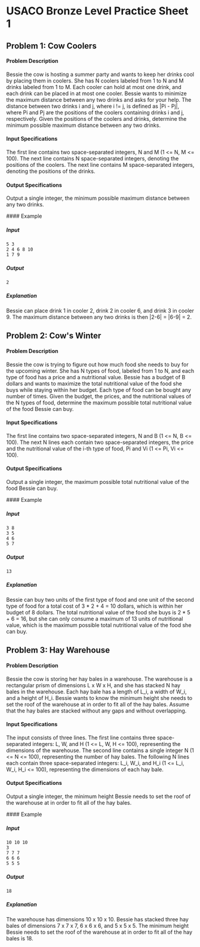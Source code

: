 
# USACO Bronze Level Practice Sheet 1

## Problem 1: Cow Coolers

#### Problem Description
Bessie the cow is hosting a summer party and wants to keep her drinks cool by placing them in coolers. She has N coolers labeled from 1 to N and M drinks labeled from 1 to M.
Each cooler can hold at most one drink, and each drink can be placed in at most one cooler. Bessie wants to minimize the maximum distance between any two drinks and asks for your help.
The distance between two drinks i and j, where i != j, is defined as |Pi - Pj|, where Pi and Pj are the positions of the coolers containing drinks i and j, respectively.
Given the positions of the coolers and drinks, determine the minimum possible maximum distance between any two drinks.

#### Input Specifications
The first line contains two space-separated integers, N and M (1 <= N, M <= 100). The next line contains N space-separated integers, denoting the positions of the coolers. The next line contains M space-separated integers, denoting the positions of the drinks.

#### Output Specifications
Output a single integer, the minimum possible maximum distance between any two drinks.
<div style="page-break-before:always"></div>
#### Example

##### Input
~~~console
5 3
2 4 6 8 10
1 7 9
~~~

##### Output
~~~console
2
~~~

##### Explanation
Bessie can place drink 1 in cooler 2, drink 2 in cooler 6, and drink 3 in cooler 9. The maximum distance between any two drinks is then |2-6| = |6-9| = 2.


<div style="page-break-before:always"></div>



## Problem 2: Cow's Winter

#### Problem Description
Bessie the cow is trying to figure out how much food she needs to buy for the upcoming winter. She has N types of food, labeled from 1 to N, and each type of food has a price and a nutritional value.
Bessie has a budget of B dollars and wants to maximize the total nutritional value of the food she buys while staying within her budget. Each type of food can be bought any number of times.
Given the budget, the prices, and the nutritional values of the N types of food, determine the maximum possible total nutritional value of the food Bessie can buy.

#### Input Specifications
The first line contains two space-separated integers, N and B (1 <= N, B <= 100). The next N lines each contain two space-separated integers, the price and the nutritional value of the i-th type of food, Pi and Vi (1 <= Pi, Vi <= 100).

#### Output Specifications
Output a single integer, the maximum possible total nutritional value of the food Bessie can buy.
<div style="page-break-before:always"></div>
#### Example

##### Input
~~~console
3 8
3 5
4 6
5 7
~~~

##### Output
~~~console
13
~~~

##### Explanation

Bessie can buy two units of the first type of food and one unit of the second type of food for a total cost of 3 * 2 + 4 = 10 dollars, which is within her budget of 8 dollars. The total nutritional value of the food she buys is 2 * 5 + 6 = 16, but she can only consume a maximum of 13 units of nutritional value, which is the maximum possible total nutritional value of the food she can buy.


<div style="page-break-before:always"></div>


## Problem 3: Hay Warehouse

#### Problem Description
Bessie the cow is storing her hay bales in a warehouse. The warehouse is a rectangular prism of dimensions L x W x H, and she has stacked N hay bales in the warehouse. Each hay bale has a length of L_i, a width of W_i, and a height of H_i. Bessie wants to know the minimum height she needs to set the roof of the warehouse at in order to fit all of the hay bales.
Assume that the hay bales are stacked without any gaps and without overlapping.

#### Input Specifications
The input consists of three lines. The first line contains three space-separated integers: L, W, and H (1 <= L, W, H <= 100), representing the dimensions of the warehouse. The second line contains a single integer N (1 <= N <= 100), representing the number of hay bales. The following N lines each contain three space-separated integers: L_i, W_i, and H_i (1 <= L_i, W_i, H_i <= 100), representing the dimensions of each hay bale.

#### Output Specifications
Output a single integer, the minimum height Bessie needs to set the roof of the warehouse at in order to fit all of the hay bales.
<div style="page-break-before:always"></div>
#### Example

##### Input
~~~console
10 10 10
3
7 7 7
6 6 6
5 5 5
~~~

##### Output
~~~console
18
~~~

##### Explanation
The warehouse has dimensions 10 x 10 x 10. Bessie has stacked three hay bales of dimensions 7 x 7 x 7, 6 x 6 x 6, and 5 x 5 x 5. The minimum height Bessie needs to set the roof of the warehouse at in order to fit all of the hay bales is 18.
